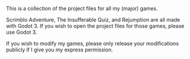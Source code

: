 This is a collection of the project files for all my (major) games.

Scrimblo Adventure, The Insufferable Quiz, and Rejumption are all made with Godot 3. If you wish to open the project files for those games, please use Godot 3.

If you wish to modify my games, please only release your modifications publicly if I give you my express permission.
